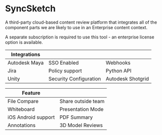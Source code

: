 # SyncSketch

A third-party cloud-based content review platform that integrates all of the component parts we are likely to use in an Enterprise content context.

A separate subscription is required to use this tool - an enterprise license option is available.

| Integrations  |                        |                   |
| ------------- | ---------------------- | ----------------- |
| Autodesk Maya | SSO Enabled            | Webhooks          |
| Jira          | Policy support         | Python API        |
| Unity         | Security Configuration | Autodesk Shotgrid |

| Feature             |                    |
| ------------------- | ------------------ |
| File Compare        | Share outside team |
| Whiteboard          | Presentation Mode  |
| iOS Android support | PDF Summary        |
| Annotations         | 3D Model Reviews   |

